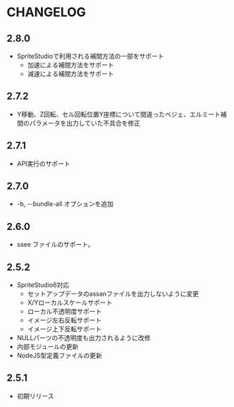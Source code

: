 # CHANGELOG

## 2.8.0

* SpriteStudioで利用される補間方法の一部をサポート
  * 加速による補間方法をサポート
  * 減速による補間方法をサポート

## 2.7.2

* Y移動、Z回転、セル回転位置Y座標について間違ったベジェ、エルミート補間のパラメータを出力していた不具合を修正

## 2.7.1
* API実行のサポート

## 2.7.0
* -b, --bundle-all オプションを追加

## 2.6.0
* ssee ファイルのサポート。

## 2.5.2
* SpriteStudio6対応
  * セットアップデータのassanファイルを出力しないように変更
  * X/Yローカルスケールサポート
  * ローカル不透明度サポート
  * イメージ左右反転サポート
  * イメージ上下反転サポート
* NULLパーツの不透明度も出力されるように改修
* 内部モジュールの更新
* NodeJS型定義ファイルの更新

## 2.5.1
* 初期リリース
